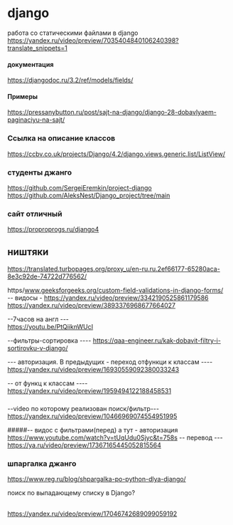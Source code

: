 # django

работа со статическими файлами в django
https://yandex.ru/video/preview/7035404840106240398?translate_snippets=1

#### документация
https://djangodoc.ru/3.2/ref/models/fields/

#### Примеры
https://pressanybutton.ru/post/sajt-na-django/django-28-dobavlyaem-paginaciyu-na-sajt/

### Ссылка на описание классов

https://ccbv.co.uk/projects/Django/4.2/django.views.generic.list/ListView/

### студенты джанго
https://github.com/SergeiEremkin/project-django<br>
https://github.com/AleksNest/Django_project/tree/main

### сайт отличный
https://proproprogs.ru/django4

## ништяки
https://translated.turbopages.org/proxy_u/en-ru.ru.2ef66177-65280aca-8e3c92de-74722d776562/

https/www.geeksforgeeks.org/custom-field-validations-in-django-forms/<br>
-- видосы - 
https://yandex.ru/video/preview/3342190525861179586<br>
https://yandex.ru/video/preview/3893376968677664027<br>

--7часов на англ ---<br>
https://youtu.be/PtQiiknWUcI

--фильтры-сортировка ----
https://qaa-engineer.ru/kak-dobavit-filtry-i-sortirovku-v-django/<br>

--- авторизация. В предыдущих - переход отфункци к классам ----<br>
https://yandex.ru/video/preview/16930559092380033243

-- от функц к классам ----<br>
https://yandex.ru/video/preview/1959494122188458531

###
--video по которому реализован поиск/фильтр---
https://yandex.ru/video/preview/10466969074554951995

#####-- видос с фильтрами(перед) а тут - авторизация 
https://www.youtube.com/watch?v=tUqUdu0Sjyc&t=758s
-- перевод --- https://ya.ru/video/preview/17367165445052815564
### шпаргалка джанго
https://www.reg.ru/blog/shpargalka-po-python-dlya-django/

поиск по выпадающему списку в Django?
##
https://yandex.ru/video/preview/17046742689099059192


